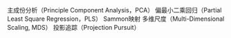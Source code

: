 
主成份分析（Principle Component Analysis，PCA）
偏最小二乘回归（Partial Least Square Regression，PLS）
Sammon映射
多维尺度（Multi-Dimensional Scaling, MDS）
投影追踪（Projection Pursuit）
